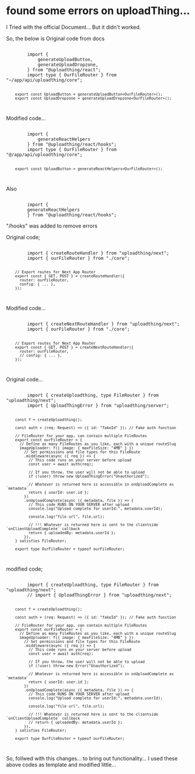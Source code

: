 # found some errors on uploadThing...

I Tried with the official Document... But it didn't worked.

So,
the below is Original code from docs

<code>
        import {
            generateUploadButton,
            generateUploadDropzone,
        } from "@uploadthing/react";
        import type { OurFileRouter } from "~/app/api/uploadthing/core";
 
        export const UploadButton = generateUploadButton<OurFileRouter>();
        export const UploadDropzone = generateUploadDropzone<OurFileRouter>();
</code>

Modified code...

<code>
        import {
            generateReactHelpers
        } from "@uploadthing/react/hooks"; 
        import type { OurFileRouter } from "@/app/api/uploadthing/core";
   
        export const UploadButton = generateReactHelpers<OurFileRouter>();
</code>  

Also

<code>
        import {
        generateReactHelpers
        } from "@uploadthing/react/hooks";
</code>

"/hooks" was added to remove errors

Original code;

<code>
        import { createRouteHandler } from "uploadthing/next";
        import { ourFileRouter } from "./core";

        // Export routes for Next App Router
        export const { GET, POST } = createRouteHandler({
          router: ourFileRouter,
          config: { ... },
        });
</code>

Modified code...

<code>
        import { createNextRouteHandler } from "uploadthing/next";
        import { ourFileRouter } from "./core";
    
        // Export routes for Next App Router
        export const { GET, POST } = createNextRouteHandler({
          router: ourFileRouter,
          // config: { ... },
        });
</code>

Original code...

<code>
        import { createUploadthing, type FileRouter } from "uploadthing/next";
        import { UploadThingError } from "uploadthing/server";

        const f = createUploadthing();

        const auth = (req: Request) => ({ id: "fakeId" }); // Fake auth function

        // FileRouter for your app, can contain multiple FileRoutes
        export const ourFileRouter = {
          // Define as many FileRoutes as you like, each with a unique routeSlug
          imageUploader: f({ image: { maxFileSize: "4MB" } })
            // Set permissions and file types for this FileRoute
            .middleware(async ({ req }) => {
              // This code runs on your server before upload
              const user = await auth(req);

              // If you throw, the user will not be able to upload
              if (!user) throw new UploadThingError("Unauthorized");

              // Whatever is returned here is accessible in onUploadComplete as `metadata`
              return { userId: user.id };
            })
            .onUploadComplete(async ({ metadata, file }) => {
              // This code RUNS ON YOUR SERVER after upload
              console.log("Upload complete for userId:", metadata.userId);

              console.log("file url", file.url);

              // !!! Whatever is returned here is sent to the clientside `onClientUploadComplete` callback
              return { uploadedBy: metadata.userId };
            }),
        } satisfies FileRouter;

        export type OurFileRouter = typeof ourFileRouter;
</code>

modified code;

<code>
        import { createUploadthing, type FileRouter } from "uploadthing/next";
        // import { UploadThingError } from "uploadthing/next";

        const f = createUploadthing();

        const auth = (req: Request) => ({ id: "fakeId" }); // Fake auth function

        // FileRouter for your app, can contain multiple FileRoutes
        export const ourFileRouter = {
          // Define as many FileRoutes as you like, each with a unique routeSlug
          imageUploader: f({ image: { maxFileSize: "4MB" } })
            // Set permissions and file types for this FileRoute
            .middleware(async ({ req }) => {
              // This code runs on your server before upload
              const user = await auth(req);

              // If you throw, the user will not be able to upload
              if (!user) throw new Error("Unauthorized");

              // Whatever is returned here is accessible in onUploadComplete as `metadata`
              return { userId: user.id };
            })
            .onUploadComplete(async ({ metadata, file }) => {
              // This code RUNS ON YOUR SERVER after upload
              console.log("Upload complete for userId:", metadata.userId);

              console.log("file url", file.url);

              // !!! Whatever is returned here is sent to the clientside `onClientUploadComplete` callback
              // return { uploadedBy: metadata.userId };
            }),
        } satisfies FileRouter;

        export type OurFileRouter = typeof ourFileRouter;
</code>

So, follwed with this changes... to bring out functionality... I used these above codes as template and modified little... 